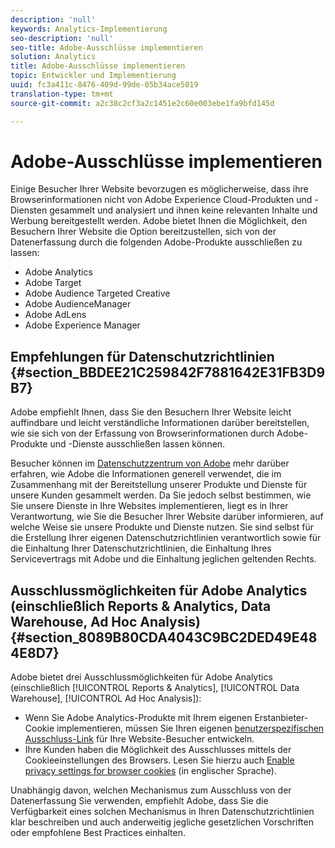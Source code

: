 ```yaml
---
description: 'null'
keywords: Analytics-Implementierung
seo-description: 'null'
seo-title: Adobe-Ausschlüsse implementieren
solution: Analytics
title: Adobe-Ausschlüsse implementieren
topic: Entwickler und Implementierung
uuid: fc3a411c-8476-409d-99de-05b34ace5019
translation-type: tm+mt
source-git-commit: a2c38c2cf3a2c1451e2c60e003ebe1fa9bfd145d

---
```



# Adobe-Ausschlüsse implementieren

Einige Besucher Ihrer Website bevorzugen es möglicherweise, dass ihre Browserinformationen nicht von Adobe Experience Cloud-Produkten und -Diensten gesammelt und analysiert und ihnen keine relevanten Inhalte und Werbung bereitgestellt werden. Adobe bietet Ihnen die Möglichkeit, den Besuchern Ihrer Website die Option bereitzustellen, sich von der Datenerfassung durch die folgenden Adobe-Produkte ausschließen zu lassen:

* Adobe Analytics
* Adobe Target
* Adobe Audience Targeted Creative
* Adobe AudienceManager
* Adobe AdLens
* Adobe Experience Manager

## Empfehlungen für Datenschutzrichtlinien {#section_BBDEE21C259842F7881642E31FB3D9B7}

Adobe empfiehlt Ihnen, dass Sie den Besuchern Ihrer Website leicht auffindbare und leicht verständliche Informationen darüber bereitstellen, wie sie sich von der Erfassung von Browserinformationen durch Adobe-Produkte und -Dienste ausschließen lassen können.

Besucher können im [Datenschutzzentrum von Adobe](https://www.adobe.com/privacy.html) mehr darüber erfahren, wie Adobe die Informationen generell verwendet, die im Zusammenhang mit der Bereitstellung unserer Produkte und Dienste für unsere Kunden gesammelt werden. Da Sie jedoch selbst bestimmen, wie Sie unsere Dienste in Ihre Websites implementieren, liegt es in Ihrer Verantwortung, wie Sie die Besucher Ihrer Website darüber informieren, auf welche Weise sie unsere Produkte und Dienste nutzen. Sie sind selbst für die Erstellung Ihrer eigenen Datenschutzrichtlinien verantwortlich sowie für die Einhaltung Ihrer Datenschutzrichtlinien, die Einhaltung Ihres Servicevertrags mit Adobe und die Einhaltung jeglichen geltenden Rechts.

## Ausschlussmöglichkeiten für Adobe Analytics (einschließlich Reports &amp; Analytics, Data Warehouse, Ad Hoc Analysis) {#section_8089B80CDA4043C9BC2DED49E484E8D7}

Adobe bietet drei Ausschlussmöglichkeiten für Adobe Analytics (einschließlich [!UICONTROL Reports &amp; Analytics], [!UICONTROL Data Warehouse], [!UICONTROL Ad Hoc Analysis]):

* Wenn Sie Adobe Analytics-Produkte mit Ihrem eigenen Erstanbieter-Cookie implementieren, müssen Sie Ihren eigenen [benutzerspezifischen Ausschluss-Link](../../../implement/js-implementation/data-collection/opt-out-link.md#concept_C2C4F19811A445EF9E9BEAC709B568A9) für Ihre Website-Besucher entwickeln.
* Ihre Kunden haben die Möglichkeit des Ausschlusses mittels der Cookieeinstellungen des Browsers. Lesen Sie hierzu auch [Enable privacy settings for browser cookies](https://marketing.adobe.com/resources/help/en_US/whitepapers/cookies/browser_cookie_settings.html) (in englischer Sprache).

Unabhängig davon, welchen Mechanismus zum Ausschluss von der Datenerfassung Sie verwenden, empfiehlt Adobe, dass Sie die Verfügbarkeit eines solchen Mechanismus in Ihren Datenschutzrichtlinien klar beschreiben und auch anderweitig jegliche gesetzlichen Vorschriften oder empfohlene Best Practices einhalten.
